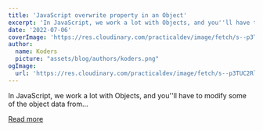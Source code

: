 ```yaml
---
title: 'JavaScript overwrite property in an Object'
excerpt: 'In JavaScript, we work a lot with Objects, and you''ll have to modify some of the object data from...'
date: '2022-07-06'
coverImage: 'https://res.cloudinary.com/practicaldev/image/fetch/s--p3TUC2Rl--/c_imagga_scale,f_auto,fl_progressive,h_420,q_auto,w_1000/https://dev-to-uploads.s3.amazonaws.com/uploads/articles/f9slaerm6gor1cl8g13b.jpg'
author:
  name: Koders
  picture: "assets/blog/authors/koders.png"
ogImage:
  url: 'https://res.cloudinary.com/practicaldev/image/fetch/s--p3TUC2Rl--/c_imagga_scale,f_auto,fl_progressive,h_420,q_auto,w_1000/https://dev-to-uploads.s3.amazonaws.com/uploads/articles/f9slaerm6gor1cl8g13b.jpg'
---
```


In JavaScript, we work a lot with Objects, and you''ll have to modify some of the object data from...

[Read more](https://dev.to/dailydevtips1/javascript-overwrite-property-in-an-object-3g32)
